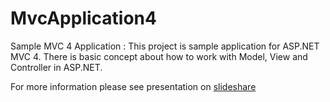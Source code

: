 MvcApplication4
===============

Sample MVC 4 Application : This project is sample application for ASP.NET MVC 4. There is basic concept about how to work with Model, View and Controller in ASP.NET.

For more information please see presentation on <a href="http://www.slideshare.net/PakornWeecharungsan/how-to-create-mvc-application" target="_blank">slideshare</a>

